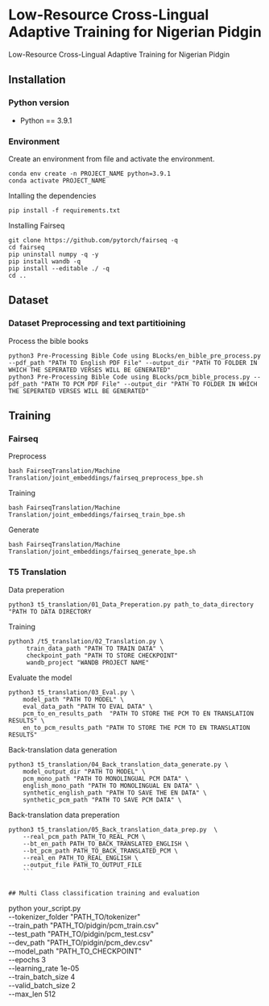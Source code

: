 # Low-Resource Cross-Lingual Adaptive Training for Nigerian Pidgin
Low-Resource Cross-Lingual Adaptive Training for Nigerian Pidgin

## Installation

### Python version

* Python == 3.9.1

### Environment

Create an environment from file and activate the environment.

```
conda env create -n PROJECT_NAME python=3.9.1
conda activate PROJECT_NAME
```

Intalling the dependencies

```
pip install -f requirements.txt
```


Installing Fairseq

```
git clone https://github.com/pytorch/fairseq -q
cd fairseq
pip uninstall numpy -q -y
pip install wandb -q
pip install --editable ./ -q
cd ..
```

## Dataset


### Dataset Preprocessing and text partitioining
Process the bible books

```
python3 Pre-Processing Bible Code using BLocks/en_bible_pre_process.py --pdf_path "PATH TO English PDF File" --output_dir "PATH TO FOLDER IN WHICH THE SEPERATED VERSES WILL BE GENERATED"
python3 Pre-Processing Bible Code using BLocks/pcm_bible_process.py --pdf_path "PATH TO PCM PDF File" --output_dir "PATH TO FOLDER IN WHICH THE SEPERATED VERSES WILL BE GENERATED"
```


## Training
### Fairseq

Preprocess

`bash FairseqTranslation/Machine Translation/joint_embeddings/fairseq_preprocess_bpe.sh `

Training

`bash FairseqTranslation/Machine Translation/joint_embeddings/fairseq_train_bpe.sh`

Generate 

`bash FairseqTranslation/Machine Translation/joint_embeddings/fairseq_generate_bpe.sh`

### T5 Translation

Data preperation

`python3 t5_translation/01_Data_Preperation.py path_to_data_directory "PATH TO DATA DIRECTORY `

Training

```
python3 /t5_translation/02_Translation.py \
     train_data_path "PATH TO TRAIN DATA" \
     checkpoint_path "PATH TO STORE CHECKPOINT"
     wandb_project "WANDB PROJECT NAME"
```

Evaluate the model

```
python3 t5_translation/03_Eval.py \
    model_path "PATH TO MODEL" \
    eval_data_path "PATH TO EVAL DATA" \
    pcm_to_en_results_path  "PATH TO STORE THE PCM TO EN TRANSLATION RESULTS" \
    en_to_pcm_results_path "PATH TO STORE THE PCM TO EN TRANSLATION RESULTS"
 ```


Back-translation data generation

```
python3 t5_translation/04_Back_translation_data_generate.py \
    model_output_dir "PATH TO MODEL" \
    pcm_mono_path "PATH TO MONOLINGUAL PCM DATA" \
    english_mono_path "PATH TO MONOLINGUAL EN DATA" \ 
    synthetic_english_path "PATH TO SAVE THE EN DATA" \
    synthetic_pcm_path "PATH TO SAVE PCM DATA" \
```

Back-translation data preperation

```
python3 t5_translation/05_Back_translation_data_prep.py  \
    --real_pcm_path PATH_TO_REAL_PCM \
    --bt_en_path PATH_TO_BACK_TRANSLATED_ENGLISH \
    --bt_pcm_path PATH_TO_BACK_TRANSLATED_PCM \
    --real_en PATH_TO_REAL_ENGLISH \
    --output_file PATH_TO_OUTPUT_FILE
    ```


## Multi Class classification training and evaluation

```
python your_script.py \
    --tokenizer_folder "PATH_TO/tokenizer" \
    --train_path "PATH_TO/pidgin/pcm_train.csv" \
    --test_path "PATH_TO/pidgin/pcm_test.csv" \
    --dev_path "PATH_TO/pidgin/pcm_dev.csv" \
    --model_path "PATH_TO_CHECKPOINT" \
    --epochs 3 \
    --learning_rate 1e-05 \
    --train_batch_size 4 \
    --valid_batch_size 2 \
    --max_len 512
```
